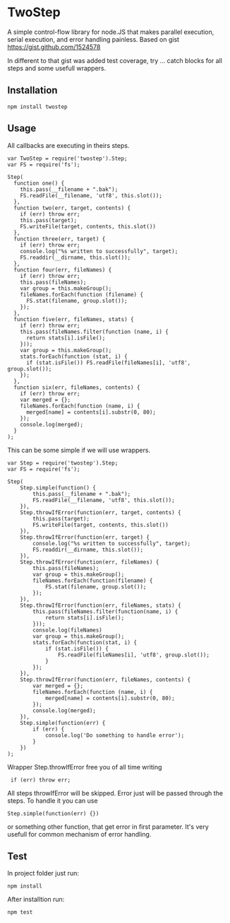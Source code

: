 TwoStep
=======
A simple control-flow library for node.JS that makes parallel execution, 
serial execution, and error handling painless. Based on gist https://gist.github.com/1524578

In different to that gist was added test coverage, try ... catch blocks for all steps and some usefull wrappers.

Installation
-----------

    npm install twostep
    
Usage
-----------

  All callbacks are executing in theirs steps.
  
    var TwoStep = require('twostep').Step;
    var FS = require('fs');
 
    Step(
      function one() {
        this.pass(__filename + ".bak");
        FS.readFile(__filename, 'utf8', this.slot());
      },
      function two(err, target, contents) {
        if (err) throw err;
        this.pass(target);
        FS.writeFile(target, contents, this.slot())
      },
      function three(err, target) {
        if (err) throw err;
        console.log("%s written to successfully", target);
        FS.readdir(__dirname, this.slot());
      },
      function four(err, fileNames) {
        if (err) throw err;
        this.pass(fileNames);
        var group = this.makeGroup();
        fileNames.forEach(function (filename) {
          FS.stat(filename, group.slot());
        });
      },
      function five(err, fileNames, stats) {
        if (err) throw err;
        this.pass(fileNames.filter(function (name, i) {
          return stats[i].isFile();
        }));
        var group = this.makeGroup();
        stats.forEach(function (stat, i) {
          if (stat.isFile()) FS.readFile(fileNames[i], 'utf8', group.slot());
        });
      },
      function six(err, fileNames, contents) {
        if (err) throw err;
        var merged = {};
        fileNames.forEach(function (name, i) {
          merged[name] = contents[i].substr(0, 80);
        });
        console.log(merged);
      }
    );
  
  This can be some simple if we will use wrappers.
  
    var Step = require('twostep').Step;
    var FS = require('fs');
    
    Step(
        Step.simple(function() {
    		this.pass(__filename + ".bak");
    		FS.readFile(__filename, 'utf8', this.slot());
    	}),
    	Step.throwIfError(function(err, target, contents) {
    		this.pass(target);
    		FS.writeFile(target, contents, this.slot())
    	}),
    	Step.throwIfError(function(err, target) {
    		console.log("%s written to successfully", target);
    		FS.readdir(__dirname, this.slot());
    	}),
    	Step.throwIfError(function(err, fileNames) {
    		this.pass(fileNames);
    		var group = this.makeGroup();
    		fileNames.forEach(function(filename) {
    			FS.stat(filename, group.slot());
    		});
    	}),
    	Step.throwIfError(function(err, fileNames, stats) {
    		this.pass(fileNames.filter(function(name, i) {
    			return stats[i].isFile();
    		}));
    		console.log(fileNames)
    		var group = this.makeGroup();
    		stats.forEach(function(stat, i) {
    			if (stat.isFile()) {
    				FS.readFile(fileNames[i], 'utf8', group.slot());
    			}
    		});
    	}),
    	Step.throwIfError(function(err, fileNames, contents) {
    		var merged = {};
    		fileNames.forEach(function (name, i) {
    			merged[name] = contents[i].substr(0, 80);
    		});
    		console.log(merged);
    	}),
        Step.simple(function(err) {
		    if (err) {
			    console.log('Do something to handle error');
		    }
	    })
    );
    
Wrapper Step.throwIfError free you of all time writing

     if (err) throw err;
     
All steps throwIfError will be skipped. Error just will be passed through the steps.
To handle it you can use 

    Step.simple(function(err) {}) 
    
or something other function, that get error in first parameter.
It's very usefull for common mechanism of error handling.
        
Test
------
In project folder just run:

    npm install
    
After installtion run:

    npm test